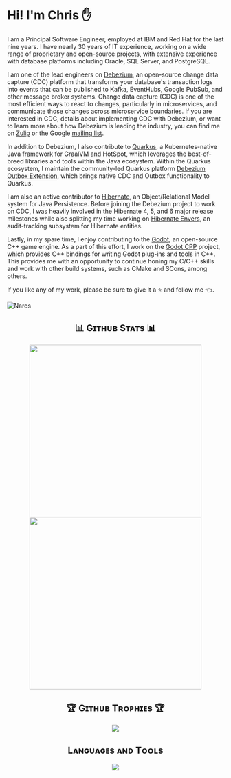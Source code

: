 # Hi! I'm Chris ✋

I am a Principal Software Engineer, employed at IBM and Red Hat for the last nine years.
I have nearly 30 years of IT experience, working on a wide range of proprietary and open-source projects, with extensive experience with database platforms including Oracle, SQL Server, and PostgreSQL.

I am one of the lead engineers on [Debezium](https://debezium.io), an open-source change data capture (CDC) platform that transforms your database's transaction logs into events that can be published to Kafka, EventHubs, Google PubSub, and other message broker systems.
Change data capture (CDC) is one of the most efficient ways to react to changes, particularly in microservices, and communicate those changes across microservice boundaries.
If you are interested in CDC, details about implementing CDC with Debezium, or want to learn more about how Debezium is leading the industry, you can find me on [Zulip](https://debezium.zulipchat.com/#narrow/stream/302529-users) or the Google [mailing list](https://groups.google.com/forum/#!forum/debezium).

In addition to Debezium, I also contribute to [Quarkus](https://quarkus.io), a Kubernetes-native Java framework for GraalVM and HotSpot, which leverages the best-of-breed libraries and tools within the Java ecosystem.
Within the Quarkus ecosystem, I maintain the community-led Quarkus platform [Debezium Outbox Extension](https://github.com/debezium/debezium/tree/main/debezium-quarkus-outbox), which brings native CDC and Outbox functionality to Quarkus. 

I am also an active contributor to [Hibernate](https://hibernate.org), an Object/Relational Model system for Java Persistence.
Before joining the Debezium project to work on CDC, I was heavily involved in the Hibernate 4, 5, and 6 major release milestones while also splitting my time working on [Hibernate Envers](https://github.com/sebersole/hibernate-envers-lgpl), an audit-tracking subsystem for Hibernate entities.

Lastly, in my spare time, I enjoy contributing to the [Godot](https://godotengine.org), an open-source C++ game engine.
As a part of this effort, I work on the [Godot CPP](https://github.com/godotengine/godot-cpp) project, which provides C++ bindings for writing Godot plug-ins and tools in C++.
This provides me with an opportunity to continue honing my C/C++ skills and work with other build systems, such as CMake and SCons, among others.

If you like any of my work, please be sure to give it a ⭐ and follow me 👈.

<p align="left">
  <img src="https://komarev.com/ghpvc/?username=Naros&label=Profile%20views&color=blue&style=for-the-badge&logo=star&base=123456" alt="Naros" style="padding-right:20px;" />
</p>

<h2 align="center">📊 Gɪᴛʜᴜʙ Sᴛᴀᴛs 📊</h2>
<p valign="top" align="center">
  <img width="400px" src="https://github-readme-stats-ebon-gamma-34.vercel.app/api?username=naros&show_icons=true&line_height=28&hide_border=false&include_all_commits=true&role=owner,collaborator&show=&rank_icon=percentile&theme=ayu-mirage&hide_title=true" hspace="10" />
  <img width="400px" src="https://github-readme-streak-stats-delta-lilac.vercel.app?user=naros&theme=ayu-mirage&exclude_days=Sun%2CSat&height=400&v=7" hspace="10" />
</p>

<h2 align="center">🏆 Gɪᴛʜᴜʙ Tʀᴏᴘʜɪᴇs 🏆</h2>
<p align="center">
<img width="auto" src="https://github-profile-trophy.vercel.app/?username=Naros&theme=onedark&rank=-C&v=128&margin-w=10&margin-h=10&ver=129" />
</p>

<h2 align="center">Lᴀɴɢᴜᴀɢᴇs ᴀɴᴅ Tᴏᴏʟs</h2> 
<p align="center">
<img width="auto"  src="https://skillicons.dev/icons?i=redhat,java,c,cs,cpp,dotnet,go,lua,py,ruby,openshift,openstack,maven,cmake,gradle,spring,kafka,kubernetes,git,github,githubactions,gitlab,linux,ubuntu,windows,nginx,idea,clion,vscode,eclipse,visualstudio,docker,aws,hibernate,postgres,mysql,mongodb,rabbitmq,redis,md,angular,js,html,css,react,bootstrap,nodejs,jquery,godot,unity,unreal,ai,pytorch,tensorflow&perline=18"  />
</p>
